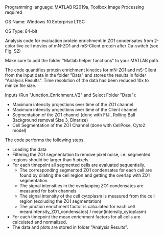 Programming language: MATLAB R2019a, Toolbox Image Processing required

OS Name: Windows 10 Enterprise LTSC

OS Type: 64-bit

Analysis code for evaluation protein enrichment in ZO1 condensates from 2-color live cell movies of mN-ZO1 and mS-Client protein after Ca-switch (see Fig. S2)

Make sure to add the folder "Matlab helper functions" to your MATLAB path.

The code quantifies protein enrichment kinetics for mN-ZO1 and mS-Client from the input data in the folder "Data" and stores the results in folder "Analysis Results".
Time resolution of the data has been reduced 10x to minize file size. 

Inputs (Run "Junction_Enrichment_V2" and Select Folder "Data"): 
- Maximum intensity projections over time of the ZO1 channel.
- Maximum intensity projections over time of the Client channel.
- Segmentation of the ZO1 channel (done with FIJI, Rolling Ball Background removal Size 3, Binarize)
- Cell Segmentation of the ZO1 Channel (done with CellPose, Cyto2 model)

The code performs the following steps.
- Loading the data
- Filtering the ZO1 segmentation to remove pixel noise, i.e. segmented regions should be larger than 5 pixels.
- For each timepoint all segmented cells are evaluated sequentially.
  - The corresponding segmented ZO1 condensates for each cell are found by dilating the cell region and getting the overlap with ZO1 segmentation.
  - The signal intensities in the overlapping ZO1 condensates are measured for both channels
  - The signal intensity of the cell cytoplasm is measured from the cell region (excluding the ZO1 segmentation)
  - The junction enrichment factor is calculated for each cell mean(intensity_ZO1_condensates) / mean(intensity_cytoplasm)
- For each timepoint the mean enrichment factors for all cells are calculated and normalized.
- The data and plots are stored in folder "Analysis Results".


